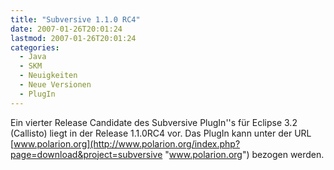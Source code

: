 ```yaml
---
title: "Subversive 1.1.0 RC4"
date: 2007-01-26T20:01:24
lastmod: 2007-01-26T20:01:24
categories:
  - Java
  - SKM
  - Neuigkeiten
  - Neue Versionen
  - PlugIn
---
```

Ein vierter Release Candidate des Subversive PlugIn''s für Eclipse 3.2 (Callisto) liegt in der Release 1.1.0RC4 vor. Das PlugIn kann 
unter der URL [www.polarion.org](http://www.polarion.org/index.php?page=download&project=subversive "www.polarion.org") bezogen werden.
